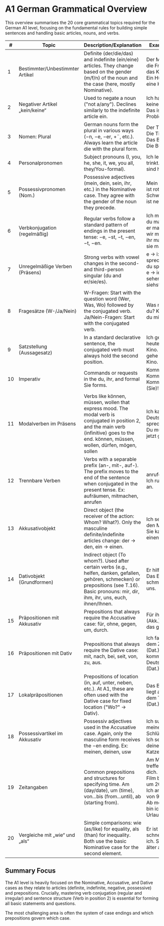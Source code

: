 # A1 German Grammatical Overview  
This overview summarises the 20 core grammatical topics required for the German A1 level, focusing on the fundamental rules for building simple sentences and handling basic articles, nouns, and verbs.

| # | Topic | Description/Explanation | Examples |
|---|-------|------------------------|----------|
| 1 | Bestimmter/Unbestimmter Artikel | Definite (der/die/das) and indefinite (ein/eine) articles. They change based on the gender (m/f/n) of the noun and the case (here, mostly Nominative). | Der Mann, die Frau, das Kind. Ein Hund, eine Katze. |
| 2 | Negativer Artikel „kein/keine“ | Used to negate a noun ("not a/any"). Declines similarly to the indefinite article ein. | Ich habe keine Zeit. Das ist kein Problem. |
| 3 | Nomen: Plural | German nouns form the plural in various ways (−n, −e, −er, +¨, etc.). Always learn the article die with the plural form. | Der Tisch → Die Tische. Das Buch → Die Bücher. |
| 4 | Personalpronomen | Subject pronouns (I, you, he, she, it, we, you all, they/You-formal). | Ich lerne. Er trinkt. Wir sind hier. |
| 5 | Possessivpronomen (Nom.) | Possessive adjectives (mein, dein, sein, ihr, etc.) in the Nominative case. They agree with the gender of the noun they precede. | Mein Auto ist rot. Deine Schwester ist nett. |
| 6 | Verbkonjugation (regelmäßig) | Regular verbs follow a standard pattern of endings in the present tense: −e, −st, −t, −en, −t, −en. | Ich mache, du machst, er macht, wir machen, ihr macht, sie machen. |
| 7 | Unregelmäßige Verben (Präsens) | Strong verbs with vowel changes in the second- and third-person singular (du and er/sie/es). | e → i: sprechen → du sprichst; e → ie: sehen → du siehst. |
| 8 | Fragesätze (W-/Ja/Nein) | W-Fragen: Start with the question word (Wer, Was, Wo) followed by the conjugated verb. Ja/Nein-Fragen: Start with the conjugated verb. | Was machst du? Kommst du mit? |
| 9 | Satzstellung (Aussagesatz) | In a standard declarative sentence, the conjugated verb must always hold the second position. | Ich gehe heute ins Kino. Heute gehe ich ins Kino. |
| 10 | Imperativ | Commands or requests in the du, ihr, and formal Sie forms. | Komm (du)! Kommt (ihr)! Kommen Sie (Sie)! |
| 11 | Modalverben im Präsens | Verbs like können, müssen, wollen that express mood. The modal verb is conjugated in position 2, and the main verb (infinitive) goes to the end. können, müssen, wollen, dürfen, mögen, sollen | Ich kann Deutsch sprechen. Du musst jetzt gehen. |
| 12 | Trennbare Verben | Verbs with a separable prefix (an-, mit-, auf-). The prefix moves to the end of the sentence when conjugated in the present tense. Ex: aufräumen, mitmachen, anrufen | anrufen → Ich rufe dich an. |
| 13 | Akkusativobjekt | Direct object (the receiver of the action: Whom? What?). Only the masculine definite/indefinite articles change: der → den, ein → einen. | Ich sehe den Mann. Sie kauft einen Tisch. |
| 14 | Dativobjekt (Grundformen) | Indirect object (To whom?). Used after certain verbs (e.g., helfen, danken, gefallen, gehören, schmecken) or prepositions (see T.16). Basic pronouns: mir, dir, ihm, ihr, uns, euch, ihnen/Ihnen. | Er hilft mir. Das Essen schmeckt uns. |
| 15 | Präpositionen mit Akkusativ | Prepositions that always require the Accusative case: für, ohne, gegen, um, durch. | Für ihn (Akk.) ist das gut. |
| 16 | Präpositionen mit Dativ | Prepositions that always require the Dative case: mit, nach, bei, seit, von, zu, aus. | Ich fahre mit dem Zug (Dat.). Er kommt aus Deutschland (Dat.). |
| 17 | Lokalpräpositionen | Prepositions of location (in, auf, unter, neben, etc.). At A1, these are often used with the Dative case for fixed location ("Wo?" → Dativ). | Das Buch liegt auf dem Tisch (Dat.). |
| 18 | Possessivartikel im Akkusativ | Possessiv adjectives used in the Accusative case. Again, only the masculine form receives the −en ending. Ex: meinen, deinen, usw | Ich suche meinen (m) Schlüssel. Ich sehe deine (f) Katze. |
| 19 | Zeitangaben | Common prepositions and structures for specifying time. Am (day/date), um (time), von...bis (from...until), ab (starting from). | Am Montag treffe ich dich. Der Film beginnt um 20 Uhr. Ich arbeite von 9 bis 5. Ab morgen bin ich im Urlaub. |
| 20 | Vergleiche mit „wie“ und „als“ | Simple comparisons: wie (as/like) for equality, als (than) for inequality. Both use the basic Nominative case for the second element. | Er ist so schnell wie ich. Sie ist älter als du. |

## Summary Focus  
The A1 level is heavily focused on the Nominative, Accusative, and Dative cases as they relate to articles (definite, indefinite, negative, possessive) and prepositions. Crucially, mastering verb conjugation (regular and irregular) and sentence structure (Verb in position 2) is essential for forming all basic statements and questions.

The most challenging area is often the system of case endings and which prepositions govern which case.